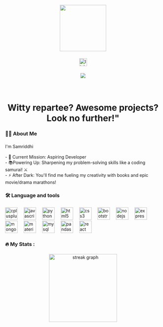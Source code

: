 <br clear="both">

<div align="center">
  <img height="150" src="[https://www.vecteezy.com/vector-art/1418597-girl-working-on-laptop-emblem](https://drive.google.com/file/d/1XYefQdLSMxy3yGa84LYpJjptsUKH-R5Z/view?usp=sharing)"  />
</div>

###

<div align="center">
  <img src="https://img.shields.io/static/v1?message=LinkedIn&logo=linkedin&label=&color=0077B5&logoColor=white&labelColor=&style=for-the-badge" height="25" alt="linkedin logo" href="https://linkedin.com/in/samriddhi-kumari-5b6440247/" />
</div>

###

<div align="center">
  <img src="https://visitor-badge.laobi.icu/badge?page_id=wittysam8382.wittysam8382&"  />
</div>

###

<br clear="both">

<h1 align="center">Witty repartee? Awesome projects? Look no further!"</h1>

###

<h3 align="left">👩‍💻  About Me</h3>

###

<p align="left">I'm Samriddhi<br><br>- 🔭 Current Mission: Aspiring Developer <br>- 📚Powering Up:  Sharpening my problem-solving skills like a coding samurai! ⚔️<br>- ⚡ After Dark: You'll find me fueling my creativity with books and epic movie/drama marathons! </p>

###

<h3 align="left">🛠 Language and tools</h3>

###

<div align="left">
  <img src="https://cdn.jsdelivr.net/gh/devicons/devicon/icons/cplusplus/cplusplus-original.svg" height="40" alt="cplusplus logo"  />
  <img width="12" />
  <img src="https://cdn.jsdelivr.net/gh/devicons/devicon/icons/javascript/javascript-original.svg" height="40" alt="javascript logo"  />
  <img width="12" />
  <img src="https://cdn.jsdelivr.net/gh/devicons/devicon/icons/python/python-original.svg" height="40" alt="python logo"  />
  <img width="12" />
  <img src="https://cdn.jsdelivr.net/gh/devicons/devicon/icons/html5/html5-original.svg" height="40" alt="html5 logo"  />
  <img width="12" />
  <img src="https://cdn.jsdelivr.net/gh/devicons/devicon/icons/css3/css3-original.svg" height="40" alt="css3 logo"  />
  <img width="12" />
  <img src="https://cdn.jsdelivr.net/gh/devicons/devicon/icons/bootstrap/bootstrap-original.svg" height="40" alt="bootstrap logo"  />
  <img width="12" />
  <img src="https://cdn.jsdelivr.net/gh/devicons/devicon/icons/nodejs/nodejs-original.svg" height="40" alt="nodejs logo"  />
  <img width="12" />
  <img src="https://cdn.jsdelivr.net/gh/devicons/devicon/icons/express/express-original.svg" height="40" alt="express logo"  />
  <img width="12" />
  <img src="https://cdn.jsdelivr.net/gh/devicons/devicon/icons/mongodb/mongodb-original.svg" height="40" alt="mongodb logo"  />
  <img width="12" />
  <img src="https://cdn.jsdelivr.net/gh/devicons/devicon/icons/materialui/materialui-original.svg" height="40" alt="materialui logo"  />
  <img width="12" />
  <img src="https://cdn.jsdelivr.net/gh/devicons/devicon/icons/mysql/mysql-original.svg" height="40" alt="mysql logo"  />
  <img width="12" />
  <img src="https://cdn.jsdelivr.net/gh/devicons/devicon/icons/pandas/pandas-original.svg" height="40" alt="pandas logo"  />
  <img width="12" />
  <img src="https://cdn.jsdelivr.net/gh/devicons/devicon/icons/react/react-original.svg" height="40" alt="react logo"  />
</div>

###

<h3 align="left">🔥   My Stats :</h3>

###

<div align="center">
  <img src="https://streak-stats.demolab.com?user=wittysam8382&locale=en&mode=daily&theme=dark&hide_border=false&border_radius=5&order=3" height="220" alt="streak graph"  />
</div>

###
